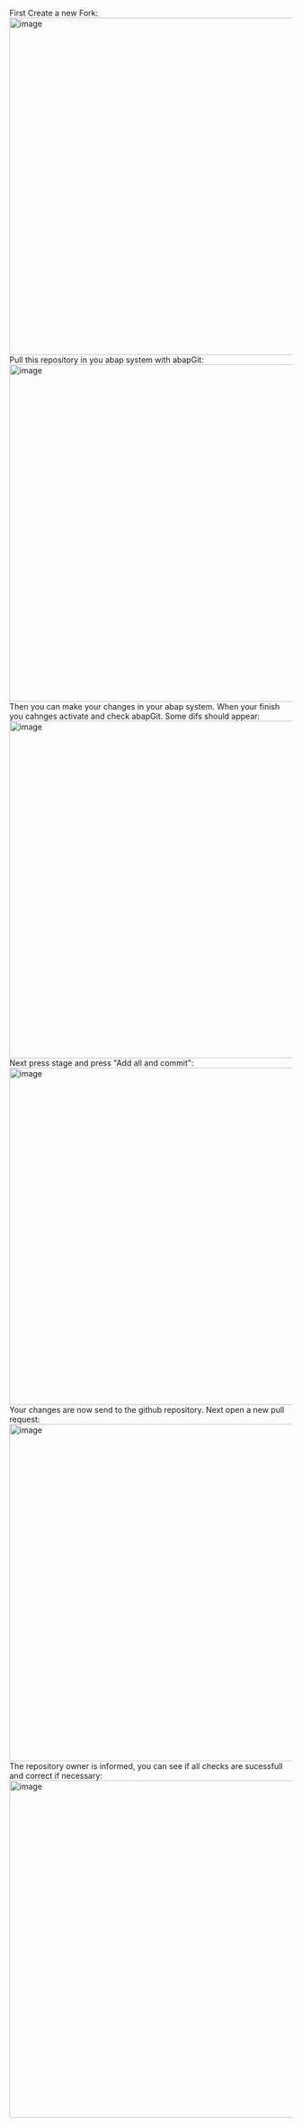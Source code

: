 
First Create a new Fork:<br>
<img width="600" alt="image" src="https://github.com/abap2UI5/abap2UI5-documentation/assets/102328295/f6a22c69-fa1c-45cc-ab1d-ed9f9c251e79"><br>
Pull this repository in you abap system with abapGit:<br>
<img width="600" alt="image" src="https://github.com/abap2UI5/abap2UI5-documentation/assets/102328295/82a1359b-aa39-415e-905f-f41485e98908"><br>
Then you can make your changes in your abap system. When your finish you cahnges activate and check abapGit. Some difs should appear:<br>
<img width="600" alt="image" src="https://github.com/abap2UI5/abap2UI5-documentation/assets/102328295/f86a9495-998b-4c1e-b941-bd17c6ccb120"><br>
Next press stage and press "Add all and commit":<br>
<img width="600" alt="image" src="https://github.com/abap2UI5/abap2UI5-documentation/assets/102328295/e113fd74-48ce-4f2f-a102-52885a57f194"><br>
Your changes are now send to the github repository. Next open a new pull request:<br>
<img width="600" alt="image" src="https://github.com/abap2UI5/abap2UI5-documentation/assets/102328295/570bc671-3a99-4d85-8a0f-a5af92164bab"><br>
The repository owner is informed, you can see if all checks are sucessfull and correct if necessary:<br>
<img width="600" alt="image" src="https://github.com/abap2UI5/abap2UI5-documentation/assets/102328295/007f38bb-da2e-4c4f-8481-999f76fd4eae"><br>
